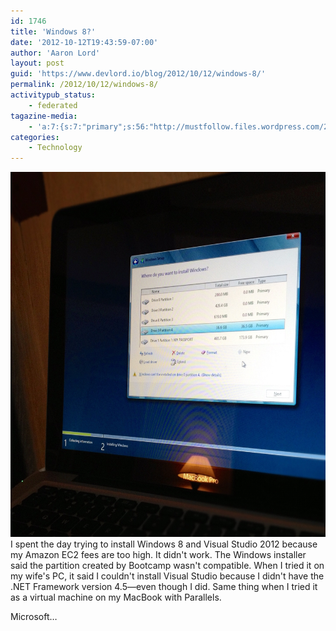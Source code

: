 ```yaml
---
id: 1746
title: 'Windows 8?'
date: '2012-10-12T19:43:59-07:00'
author: 'Aaron Lord'
layout: post
guid: 'https://www.devlord.io/blog/2012/10/12/windows-8/'
permalink: /2012/10/12/windows-8/
activitypub_status:
    - federated
tagazine-media:
    - 'a:7:{s:7:"primary";s:56:"http://mustfollow.files.wordpress.com/2012/10/image1.jpg";s:6:"images";a:1:{s:56:"http://mustfollow.files.wordpress.com/2012/10/image1.jpg";a:6:{s:8:"file_url";s:56:"http://mustfollow.files.wordpress.com/2012/10/image1.jpg";s:5:"width";i:1440;s:6:"height";i:1440;s:4:"type";s:5:"image";s:4:"area";i:2073600;s:9:"file_path";b:0;}}s:6:"videos";a:0:{}s:11:"image_count";i:1;s:6:"author";s:8:"28099389";s:7:"blog_id";s:8:"28571045";s:9:"mod_stamp";s:19:"2012-10-13 03:49:51";}'
categories:
    - Technology
---
```


<a href="/wp-content/uploads/2012/10/image1.jpg"><img class="alignnone size-full wp-image-1748" title="image" alt="" src="/wp-content/uploads/2012/10/image1.jpg" height="584" width="584" /></a>I spent the day trying to install Windows 8 and Visual Studio 2012 because my Amazon EC2 fees are too high. It didn't work. The Windows installer said the partition created by Bootcamp wasn't compatible. When I tried it on my wife's PC, it said I couldn't install Visual Studio because I didn't have the .NET Framework version 4.5—even though I did. Same thing when I tried it as a virtual machine on my MacBook with Parallels.

Microsoft…